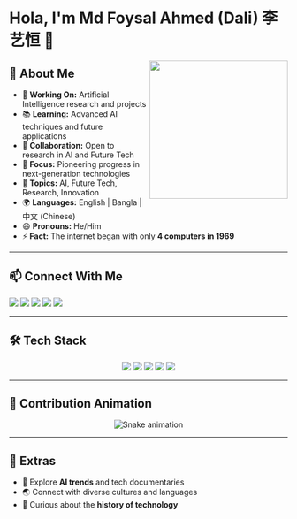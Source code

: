# Hola, I'm Md Foysal Ahmed (Dali) 李艺恒 👋  

<img align="right" src="https://media.giphy.com/media/Q7SKqn3G97xpmfSOvG/giphy.gif" width="250"/>

## 🔬 About Me  
- 🎯 **Working On:** Artificial Intelligence research and projects  
- 📚 **Learning:** Advanced AI techniques and future applications  
- 🤝 **Collaboration:** Open to research in AI and Future Tech  
- 🚀 **Focus:** Pioneering progress in next-generation technologies  
- 💬 **Topics:** AI, Future Tech, Research, Innovation  
- 🌍 **Languages:** English | Bangla | 中文 (Chinese)  
- 😄 **Pronouns:** He/Him  
- ⚡ **Fact:** The internet began with only **4 computers in 1969**  

---

## 📫 Connect With Me  
<p>
  <a href="mailto:foysal.dali.fd@hotmail.com"><img src="https://img.shields.io/badge/Email-0078D4?style=for-the-badge&logo=Microsoft-Outlook&logoColor=white"/></a>
  <a href="mailto:foysaldali@mails.swust.edu.cn"><img src="https://img.shields.io/badge/Academic%20Mail-0078D4?style=for-the-badge&logo=Minutemailer&logoColor=white"/></a>
  <a href="https://www.linkedin.com/in/md-foysal-ahmed-%E6%9D%8E%E8%89%BA%E6%81%92%EF%BC%89-80909917a/"><img src="https://img.shields.io/badge/LinkedIn-0A66C2?style=for-the-badge&logo=linkedin&logoColor=white"/></a>
  <a href="https://https://github.com/TripleTheGreatDali"><img src="https://img.shields.io/badge/GitHub-171515?style=for-the-badge&logo=github&logoColor=white"/></a>
  <a href=""><img src="https://img.shields.io/badge/GitHub-171515?style=for-the-badge&logo=github&logoColor=white"/></a>
</p>

---

## 🛠️ Tech Stack  
<p align="center">
  <img src="https://img.shields.io/badge/Python-FFD43B?style=for-the-badge&logo=python&logoColor=blue"/>
  <img src="https://img.shields.io/badge/TensorFlow-FF6F00?style=for-the-badge&logo=tensorflow&logoColor=white"/>
  <img src="https://img.shields.io/badge/PyTorch-EE4C2C?style=for-the-badge&logo=pytorch&logoColor=white"/>
  <img src="https://img.shields.io/badge/Scikit--learn-F7931E?style=for-the-badge&logo=scikit-learn&logoColor=white"/>
  <img src="https://img.shields.io/badge/Keras-D00000?style=for-the-badge&logo=keras&logoColor=white"/>
</p>  

---

## 🐍 Contribution Animation  
<p align="center">
  <img src="https://github.com/TripleTheGreatDali/blob/output/github-contribution-grid-snake.svg" alt="Snake animation"/>
</p>

---

## 🌟 Extras  
- 🎥 Explore **AI trends** and tech documentaries  
- 🌏 Connect with diverse cultures and languages  
- 📖 Curious about the **history of technology**  
